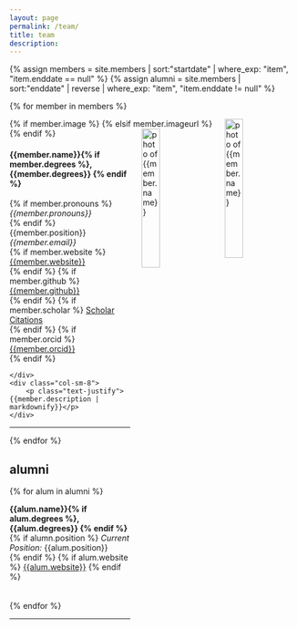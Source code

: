 ```yaml
---
layout: page
permalink: /team/
title: team
description: 
---
```


{% assign members = site.members | sort:"startdate" | where_exp: "item", "item.enddate == null" %}
{% assign alumni = site.members | sort:"enddate" | reverse | where_exp: "item", "item.enddate != null" %}


{% for member in members %} 

<!-- The paddingtop and margin-top edits allow anchors to link properly. -->
<div id = "{{member.name | replace: ' ', '-'}}" class="row" style="padding-top: 60px; margin-top: -60px;">
        <!-- Added an if statement here to allow for image_url update -->
        {% if member.image %}
          <img style="float: right; width: 25%; padding-left: 20px;" src="{{ member.image | prepend: '/assets/img/' | prepend: site.baseurl | prepend: site.url }}" alt="photo of {{member.name}}">
          <!-- <img style="float: right; width: 42%; padding-left: 20px;" src="{{ member.image | prepend: '/assets/img/' | prepend: site.baseurl | prepend: site.url }}" alt="photo of {{member.name}}"> -->
        {% elsif member.imageurl %}
          <img style="float: right; width: 25%; padding-left: 20px;" src="{{ member.imageurl }}" alt="photo of {{member.name}}">
        {% endif %}
    <div>
        <h4>{{member.name}}{% if member.degrees %}, {{member.degrees}} {% endif %}</h4> 
        {% if member.pronouns %}
          <em>{{member.pronouns}}</em> <br>
        {% endif %}
        {{member.position}} <br>
        <i class="fa fa-envelope"></i> <em>{{member.email}}</em> <br>
        {% if member.website %}
          <i class="fa fa-globe"></i> <a href= "{{member.website}}" target="_blank">{{member.website}}</a> <br>
        {% endif %}
        {% if member.github %}
          <i class="fab fa-github"></i> <a href= "https://github.com/{{member.github}}" target="_blank"> {{member.github}} </a> <br>
        {% endif %}
        {% if member.scholar %}
          <i class="ai ai-google-scholar"></i> <a href= "http://scholar.google.com/citations?user={{member.scholar}}" target="_blank"> Scholar Citations </a> <br>
        {% endif %}
        {% if member.orcid %}
          <i class="ai ai-orcid"></i> <a href="http://{{member.orcid}}" target="_blank"> {{member.orcid}}</a> <br>
        {% endif %}

    </div>
    <div class="col-sm-8">
        <p class="text-justify">{{member.description | markdownify}}</p>
    </div>
</div>
<hr>
{% endfor %}


## alumni
{% for alum in alumni %}

<!-- The paddingtop and margin-top edits allow anchors to link properly. -->
<div id = "{{alum.name | replace: ' ', '-'}}" class="row" style="padding-top: 60px; margin-top: -60px; padding-bottom: 20px;">
  <strong>{{alum.name}}{% if alum.degrees %}, {{alum.degrees}} {% endif %}</strong> <br>
  {% if alumn.position %} <i>Current Position:</i> {{alum.position}} <br> {% endif %}
  {% if alum.website %} <i class="fa fa-globe"></i> <a href= "{{alum.website}}" target="_blank">{{alum.website}}</a>  {% endif %}
</div>

{% endfor %}

---
